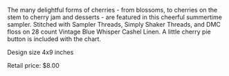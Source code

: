 The many delightful forms of cherries - from blossoms, to cherries on the stem to cherry jam and desserts - are featured in this cheerful summertime sampler. Stitched with Sampler Threads, Simply Shaker Threads, and DMC floss on 28 count Vintage Blue Whisper Cashel Linen. A little cherry pie button is included with the chart.

Design size 4x9 inches

Retail price: $8.00
